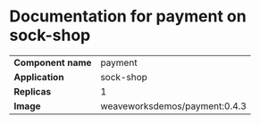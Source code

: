 # Documentation for payment on sock-shop

|||
| --- | ---- |
| **Component name** | payment |
| **Application** | sock-shop |
| **Replicas** | 1 |
| **Image** | weaveworksdemos/payment:0.4.3 |

